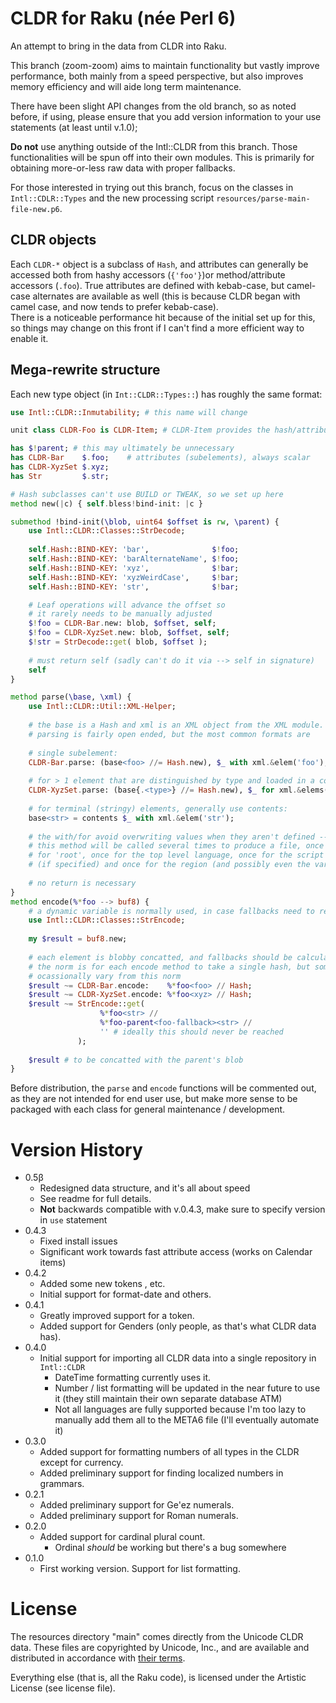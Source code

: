 # CLDR for Raku (née Perl 6)

An attempt to bring in the data from CLDR into Raku.
 
This branch (zoom-zoom) aims to maintain functionality but vastly improve performance, both
mainly from a speed perspective, but also improves memory efficiency and will aide long term maintenance.

There have been slight API changes from the old branch, so as noted before, if using, please
ensure that you add version information to your use statements (at least until v.1.0);

**Do not** use anything outside of the Intl::CLDR from this branch.
Those functionalities will be spun off into their own modules.
This is primarily for obtaining more-or-less raw data with proper fallbacks.

For those interested in trying out this branch, focus on the classes in `Intl::CDLR::Types` and the new processing script
`resources/parse-main-file-new.p6`.  

## CLDR objects

Each `CLDR-*` object is a subclass of `Hash`, and attributes can generally be accessed both from 
hashy accessors (`{'foo'}`)or method/attribute accessors (`.foo`).
True attributes are defined with kebab-case, but camel-case alternates are available as well (this is because CLDR began with camel case, and now tends to prefer kebab-case).  
There is a noticeable performance hit because of the initial set up for this, so things may change on this front if I can't find a more efficient way to enable it.


## Mega-rewrite structure

Each new type object (in `Int::CLDR::Types::`) has roughly the same format:

```raku 
use Intl::CLDR::Inmutability; # this name will change

unit class CLDR-Foo is CLDR-Item; # CLDR-Item provides the hash/attribute fusion.

has $!parent; # this may ultimately be unnecessary
has CLDR-Bar    $.foo;    # attributes (subelements), always scalar
has CLDR-XyzSet $.xyz;
has Str         $.str;

# Hash subclasses can't use BUILD or TWEAK, so we set up here
method new(|c) { self.bless!bind-init: |c }

submethod !bind-init(\blob, uint64 $offset is rw, \parent) {
    use Intl::CLDR::Classes::StrDecode; 
    
    self.Hash::BIND-KEY: 'bar',              $!foo;
    self.Hash::BIND-KEY: 'barAlternateName', $!foo;
    self.Hash::BIND-KEY: 'xyz',              $!bar;
    self.Hash::BIND-KEY: 'xyzWeirdCase',     $!bar;
    self.Hash::BIND-KEY: 'str',              $!bar;

    # Leaf operations will advance the offset so
    # it rarely needs to be manually adjusted
    $!foo = CLDR-Bar.new: blob, $offset, self;
    $!foo = CLDR-XyzSet.new: blob, $offset, self;
    $!str = StrDecode::get( blob, $offset );
    
    # must return self (sadly can't do it via --> self in signature)
    self
}

method parse(\base, \xml) {
    use Intl::CLDR::Util::XML-Helper;
   
    # the base is a Hash and xml is an XML object from the XML module.
    # parsing is fairly open ended, but the most common formats are
   
    # single subelement:
    CLDR-Bar.parse: (base<foo> //= Hash.new), $_ with xml.&elem('foo');
   
    # for > 1 element that are distinguished by type and loaded in a collection object
    CLDR-XyzSet.parse: (base{.<type>} //= Hash.new), $_ for xml.&elems('xyz');
   
    # for terminal (stringy) elements, generally use contents:
    base<str> = contents $_ with xml.&elem('str');
   
    # the with/for avoid overwriting values when they aren't defined --
    # this method will be called several times to produce a file, once
    # for 'root', once for the top level language, once for the script 
    # (if specified) and once for the region (and possibly even the variant).
   
    # no return is necessary
}
method encode(%*foo --> buf8) { 
    # a dynamic variable is normally used, in case fallbacks need to refer back
    use Intl::CLDR::Classes::StrEncode;
    
    my $result = buf8.new;
    
    # each element is blobby concatted, and fallbacks should be calculated here
    # the norm is for each encode method to take a single hash, but some may 
    # ocassionally vary from this norm
    $result ~= CLDR-Bar.encode:    %*foo<foo> // Hash;
    $result ~= CLDR-XyzSet.encode: %*foo<xyz> // Hash;
    $result ~= StrEncode::get(     
                    %*foo<str> // 
                    %*foo-parent<foo-fallback><str> // 
                    '' # ideally this should never be reached
               );
               
    $result # to be concatted with the parent's blob
}
```

Before distribution, the `parse` and `encode` functions will be commented out, as they are not intended for end user use, but make more sense to be packaged with each class for general maintenance / development.

# Version History
  * 0.5β
    * Redesigned data structure, and it's all about speed
    * See readme for full details.
    * **Not** backwards compatible with v.0.4.3, make sure to specify version in `use` statement
  * 0.4.3
    * Fixed install issues
    * Significant work towards fast attribute access (works on Calendar items)
  * 0.4.2
    * Added some new tokens <local-alpha>, etc.
    * Initial support for format-date and others.
  * 0.4.1
    * Greatly improved support for a <local-number> token.
    * Added support for Genders (only people, as that's what CLDR data has).
  * 0.4.0
    * Initial support for importing all CLDR data into a single repository in `Intl::CLDR`
      * DateTime formatting currently uses it.
      * Number / list formatting will be updated in the near future to use it (they still maintain their own separate database ATM)
      * Not all languages are fully supported because I'm too lazy to manually add them all to the META6 file (I'll eventually automate it)
  * 0.3.0
    * Added support for formatting numbers of all types in the CLDR except for currency.
    * Added preliminary support for finding localized numbers in grammars.
  * 0.2.1
    * Added preliminary support for Ge'ez numerals.  
    * Added preliminary support for Roman numerals.  
  * 0.2.0
    * Added support for cardinal plural count.
      * Ordinal *should* be working but there's a bug somewhere
  * 0.1.0  
    * First working version.  Support for list formatting.  

# License

The resources directory "main" comes directly from the Unicode CLDR data.
These files are copyrighted by Unicode, Inc., and are available and distributed
in accordance with [their terms](http://www.unicode.org/copyright.html).

Everything else (that is, all the Raku code), is licensed under the Artistic License (see license file).
